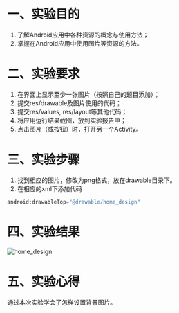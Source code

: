 # 一、实验目的
1. 了解Android应用中各种资源的概念与使用方法；
2. 掌握在Android应用中使用图片等资源的方法。
# 二、实验要求
1. 在界面上显示至少一张图片（按照自己的题目添加）；
2. 提交res/drawable及图片使用的代码；
3. 提交res/values, res/layout等其他代码；
4. 将应用运行结果截图，放到实验报告中；
5. 点击图片（或按钮）时，打开另一个Activity。
# 三、实验步骤
1. 找到相应的图片，修改为png格式，放在drawable目录下。
2. 在相应的xml下添加代码
```java
android:drawableTop="@drawable/home_design"
```
# 四、实验结果
![home_design](https://raw.githubusercontent.com/ccc2020916/android-labs-2020/master/students/net1814080903132/home_design.jpg)

# 五、实验心得
通过本次实验学会了怎样设置背景图片。
